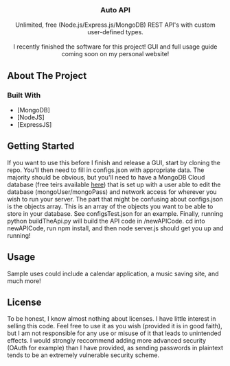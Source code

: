 <div id="top"></div>

<br />
<div align="center">

<h3 align="center">Auto API</h3>

  <p align="center">
    Unlimited, free (Node.js/Express.js/MongoDB) REST API's with custom user-defined types.
    <br><br>
    I recently finished the software for this project! GUI and full usage guide coming soon on my personal website!
  
  </p>
</div>

<!-- ABOUT THE PROJECT -->
## About The Project

<!-- [![AutoAPI](https://github.com/ethansauerberg/Automated-APIs) -->


### Built With

* [MongoDB]
* [NodeJS]
* [ExpressJS]

<!-- <p align="right">(<a href="#top">back to top</a>)</p> -->

<!-- GETTING STARTED -->
## Getting Started

If you want to use this before I finish and release a GUI, start by cloning the repo. You'll then need to fill in configs.json with appropriate data. The majority should be obvious, but you'll need to have a MongoDB Cloud database (free teirs available <a href="https://www.mongodb.com/pricing"> here</a>) that is set up with a user able to edit the database (mongoUser/mongoPass) and network access for wherever you wish to run your server. The part that might be confusing about configs.json is the objects array. This is an array of the objects you want to be able to store in your database. See configsTest.json for an example. Finally, running python buildTheApi.py will build the API code in /newAPICode. cd into newAPICode, run npm install, and then node server.js should get you up and running!


<!-- USAGE EXAMPLES -->
## Usage

Sample uses could include a calendar application, a music saving site, and much more!

<!-- <p align="right">(<a href="#top">back to top</a>)</p> -->

<!-- LICENSE -->
## License

To be honest, I know almost nothing about licenses. I have little interest in selling this code. Feel free to use it as you wish (provided it is in good faith), but I am not responsible for any use or misuse of it that leads to unintended effects. I would strongly reccommend adding more advanced security (OAuth for example) than I have provided, as sending passwords in plaintext tends to be an extremely vulnerable security scheme. 

<!-- <p align="right">(<a href="#top">back to top</a>)</p> -->





<!-- MARKDOWN LINKS & IMAGES -->
<!-- https://www.markdownguide.org/basic-syntax/#reference-style-links -->
[contributors-shield]: https://img.shields.io/github/contributors/github_username/repo_name.svg?style=for-the-badge
[contributors-url]: https://github.com/github_username/repo_name/graphs/contributors
[forks-shield]: https://img.shields.io/github/forks/github_username/repo_name.svg?style=for-the-badge
[forks-url]: https://github.com/github_username/repo_name/network/members
[stars-shield]: https://img.shields.io/github/stars/github_username/repo_name.svg?style=for-the-badge
[stars-url]: https://github.com/github_username/repo_name/stargazers
[issues-shield]: https://img.shields.io/github/issues/github_username/repo_name.svg?style=for-the-badge
[issues-url]: https://github.com/github_username/repo_name/issues
[license-shield]: https://img.shields.io/github/license/github_username/repo_name.svg?style=for-the-badge
[license-url]: https://github.com/github_username/repo_name/blob/master/LICENSE.txt
[linkedin-shield]: https://img.shields.io/badge/-LinkedIn-black.svg?style=for-the-badge&logo=linkedin&colorB=555
[linkedin-url]: https://linkedin.com/in/linkedin_username
[product-screenshot]: images/screenshot.png
